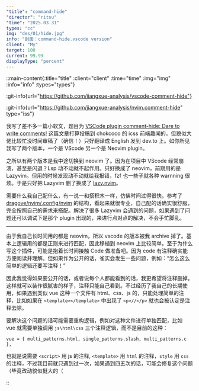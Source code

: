 ```yaml
---
"title": "command-hide" 
"director": "ritsu"
"time": "2025.03.31"
types: "cc"
img: "des/01/hide.jpg"
info: "封面：command-hide.vscode version"
client: "My"
target: 100
current: 99.99
displayType: "percent"
---
```


::main-content{:title="title" :client="client" :time="time" :img="img" :info="info" :types="types"}

:git-info{url="https://github.com/jiangxue-analysis/vscode-comment-hide"}

:git-info{url="https://github.com/jiangxue-analysis/nvim.comment-hide" type="iss"}


我写了差不多一篇小软文，题目为 [VSCode plugin comment-hide: Dare to write comments!](https://dev.to/brights/why-doesnt-anyone-want-to-write-code-comments-anymore-40jf) 这篇文章打算投稿到 chokcoco 的 icss 前端趣闻的，但貌似大佬比较忙没时间审稿了（确信！）只好翻译成 English 发到 dev.to 上。如你所见我写了两个版本，一个是 VScode 另一个是 Neovim plugin。


之所以有两个版本是我中途切换到 neovim 了。因为在项目中 VScode 经常崩溃，甚至是闪退？Lsp 动不动就不起作用。只好换成了 neovim，前期用的是 Lazyvim。但用的时候发现动不动就给我报错，fzf 也一些子就各种 warnning 很烦。于是只好把 Lazyvim 删了换成了 [lazy.nvim](https://github.com/folke/lazy.nvim)。

需要什么我自己配什么，有一说一和搭积木一样，仿佛时间过得很快。参考了 [dragove/nvim/.config/nvim](https://github.com/dragove/dotfiles/tree/master/nvim/.config/nvim) 的结构，看起来就很专业，自己配的话确实很舒服，完全按照自己的需求来搭配。解决了很多 Lazyvim 会遇到的问题，如果遇到了问题还可以调试下是那个 plugin 出现的，来进行点对点的解决，不会手忙脚乱。


---

由于我自己长时间用的都是 neovim，所以 vscode 的版本被我 archive 掉了。基本上逻辑用的都是正则来进行匹配，因此移植到 neovim 上比较简单。至于为什么写这个插件，可能是抱着长时间接触 Code 做准备吧。因为 code 有注释确实能方便阅读并理解。但如果作为公开的话，雀实会发生一些问题，例如：“怎么这么简单的逻辑还要写注释！”

因此我觉得如果要公开的话，或者说每个人都能看到的话，我更希望将注释删掉。这样就可以装作很腻害的样子，注释只能自己看到。不过经历了我自己的长期使用，如果遇到类似 vue 这种一个文件有 html、css、js 的，只能处理简单的注释，比如如果在 `<template></template>` 中出现了 `<p>//</p>` 就也会被认定是注释去除。

要解决这个问题的话可能需要重构逻辑，例如对这种文件进行单独匹配，比如 vue 就需要单独调用 `js\html\css` 三个注释逻辑，而不是目前的这种：

```
vue = { multi_patterns.html, single_patterns.slash, multi_patterns.c },
```

也就是说需要 `<script>` 用 js 的注释, `<template>` 用 `html` 的注释，`style` 用 `css` 的注释，不过我目前就只遇到过一次，如果遇到四五次的话，可能会修复这个问题（毕竟改动貌似挺大的（


::
